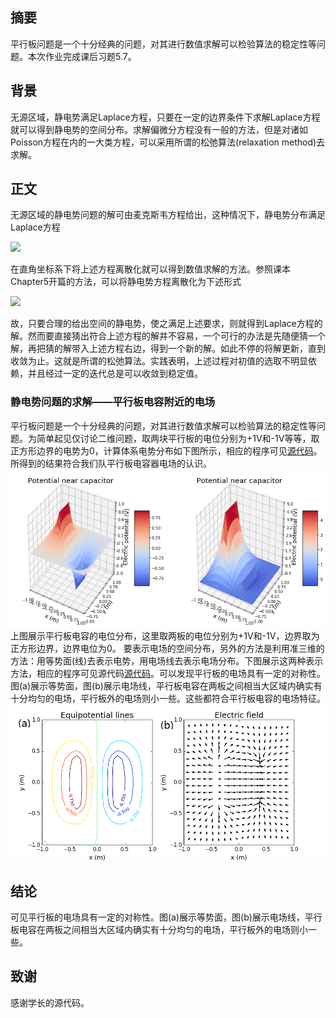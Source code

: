## 摘要

平行板问题是一个十分经典的问题，对其进行数值求解可以检验算法的稳定性等问题。本次作业完成课后习题5.7。　 　

## 背景
无源区域，静电势满足Laplace方程，只要在一定的边界条件下求解Laplace方程就可以得到静电势的空间分布。求解偏微分方程没有一般的方法，但是对诸如Poisson方程在内的一大类方程，可以采用所谓的松弛算法(relaxation method)去求解。

## 正文

无源区域的静电势问题的解可由麦克斯韦方程给出，这种情况下，静电势分布满足Laplace方程

![](http://latex.codecogs.com/gif.latex?{\nabla^2}V=0)

在直角坐标系下将上述方程离散化就可以得到数值求解的方法。参照课本Chapter5开篇的方法，可以将静电势方程离散化为下述形式 

![](http://latex.codecogs.com/gif.latex?V(i,j,k)=\frac{1}{6}[V(i+1,j,k)+V(i-1,j,k)+V(i,j+1,k)+V(i,j-1,k)+V(i,j,k+1)+V(i,j,k-1)])

故，只要合理的给出空间的静电势，使之满足上述要求，则就得到Laplace方程的解。然而要直接猜出符合上述方程的解并不容易，一个可行的办法是先随便猜一个解，再把猜的解带入上述方程右边，得到一个新的解。如此不停的将解更新，直到收敛为止。这就是所谓的松弛算法。实践表明，上述过程对初值的选取不明显依赖，并且经过一定的迭代总是可以收敛到稳定值。
### 静电势问题的求解——平行板电容附近的电场

平行板问题是一个十分经典的问题，对其进行数值求解可以检验算法的稳定性等问题。为简单起见仅讨论二维问题，取两块平行板的电位分别为+1V和-1V等等，取正方形边界的电势为0，计算体系电势分布如下图所示，相应的程序可见[源代码](https://github.com/Ogatayoru/compuational_physics_N2015301020145/blob/master/exercise12sourcecode)。所得到的结果符合我们队平行板电容器电场的认识。
![image](https://github.com/Ogatayoru/compuational_physics_N2015301020145/blob/master/exercise12.png)
上图展示平行板电容的电位分布，这里取两板的电位分别为+1V和-1V，边界取为正方形边界，边界电位为0。
要表示电场的空间分布，另外的方法是利用准三维的方法：用等势面(线)去表示电势，用电场线去表示电场分布。下图展示这两种表示方法，相应的程序可见源代码[源代码](https://github.com/Ogatayoru/compuational_physics_N2015301020145/blob/master/exercise1202code)。可以发现平行板的电场具有一定的对称性。图(a)展示等势面，图(b)展示电场线，平行板电容在两板之间相当大区域内确实有十分均匀的电场，平行板外的电场则小一些。这些都符合平行板电容的电场特征。
![image](https://github.com/Ogatayoru/compuational_physics_N2015301020145/blob/master/exercise1202.png)

## 结论

可见平行板的电场具有一定的对称性。图(a)展示等势面，图(b)展示电场线，平行板电容在两板之间相当大区域内确实有十分均匀的电场，平行板外的电场则小一些。

## 致谢
感谢学长的源代码。


 
